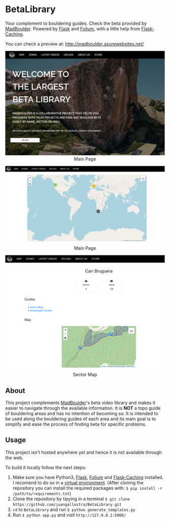 # BetaLibrary

Your complement to bouldering guides. Check the beta provided by [MadBoulder](https://www.youtube.com/channel/UCX9ok0rHnvnENLSK7jdnXxA). Powered by [Flask](http://flask.pocoo.org/) and [Folium](https://python-visualization.github.io/folium/), with a little help from [Flask-Caching](https://flask-caching.readthedocs.io/en/latest/#).

You can check a preview at: http://madboulder.azurewebsites.net/

<p align="center" style="text-align:center;">
<img src="/extras/home.png"><br>
Main Page
</p>

<p align="center" style="text-align:center;">
<img src="/extras/map.png"><br>
Main Page
</p>

<p align="center" style="text-align:center;">
<img src="/extras/detail.png"><br>
Sector Map
</p>

## About

This project complements [MadBoulder](https://www.youtube.com/channel/UCX9ok0rHnvnENLSK7jdnXxA)'s beta video library and makes it easier to navigate through the available information. It is **NOT** a topo guide of bouldering areas and has no intention of becoming so. It is intended to be used along the bouldering guides of each area and its main goal is to simplify and ease the process of finding beta for specific problems.

## Usage

This project isn't hosted anywhere yet and hence it is not available through the web.

To build it locally follow the next steps:

1. Make sure you have Python3, [Flask](http://flask.pocoo.org/), [Folium](https://python-visualization.github.io/folium/) and [Flask-Caching](https://flask-caching.readthedocs.io/en/latest/#) installed. I recomend to do so in a [virtual environment](https://virtualenv.pypa.io/en/latest/). (After cloning the repository you can install the required packages with: `$ pip install -r /path/to/requirements.txt`)
2. Clone the repository by tipying in a terminal `$ git clone https://github.com/juangallostra/BetaLibrary.git`
3. `cd` to `BetaLibrary` and run `$ python generate_templates.py`
4. Run `$ python app.py` and visit `http://127.0.0.1:5000/`

